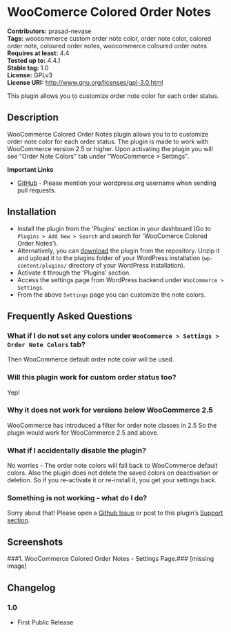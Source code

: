 # WooComerce Colored Order Notes #
**Contributors:** prasad-nevase  
**Tags:** woocommerce custom order note color, order note color, colored order note, coloured order notes, woocommerce coloured order notes  
**Requires at least:** 4.4  
**Tested up to:** 4.4.1  
**Stable tag:** 1.0  
**License:** GPLv3  
**License URI:** http://www.gnu.org/licenses/gpl-3.0.html  

This plugin allows you to customize order note color for each order status.

## Description ##

WooCommerce Colored Order Notes plugin allows you to to customize order note color for each order status. The plugin is made to work with WooCommerce version 2.5 or higher. Upon activating the plugin you will see "Order Note Colors" tab under "WooCommerce > Settings".


**Important Links**

* [GitHub](https://github.com/ItsMePN/colored-order-notes-for-woocommerce) - Please mention your wordpress.org username when sending pull requests.

## Installation ##

* Install the plugin from the 'Plugins' section in your dashboard (Go to `Plugins > Add New > Search` and search for 'WooComerce Colored Order Notes').
* Alternatively, you can [download](http://downloads.wordpress.org/plugin/colored-order-notes-for-woocommerce.zip "Download WooCommerce Colored Order Notes") the plugin from the repository. Unzip it and upload it to the plugins folder of your WordPress installation (`wp-content/plugins/` directory of your WordPress installation).
* Activate it through the 'Plugins' section.
* Access the settings page from WordPress backend under `WooCommerce > Settings`.
* From the above `Settings` page you can customize the note colors.

## Frequently Asked Questions ##

### What if I do not set any colors under `WooCommerce > Settings > Order Note Colors` tab? ###
Then WooCommerce default order note color will be used.

### Will this plugin work for custom order status too? ###
Yep!

### Why it does not work for versions below WooCommerce 2.5 ###
WooCommerce has introduced a filter for order note classes in 2.5 So the plugin would work for WooCommerce 2.5 and above.

### What if I accidentally disable the plugin? ###
No worries - The order note colors will fall back to WooCommerce default colors. Also the plugin does not delete the saved colors on deactivation or deletion. So if you re-activate it or re-install it, you get your settings back.

### Something is not working - what do I do? ###
Sorry about that! Please open a [Github Issue](https://github.com/ItsMePN/colored-order-notes-for-woocommerce/issues) or post to this plugin’s [Support section](https://wordpress.org/support/plugin/colored-order-notes-for-woocommerce).


## Screenshots ##

###1. WooCommerce Colored Order Notes - Settings Page.###
[missing image]


## Changelog ##

### 1.0 ###
* First Public Release
